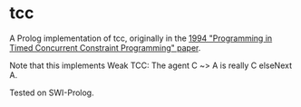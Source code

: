 # tcc
A Prolog implementation of tcc, originally in the [1994 "Programming in Timed Concurrent Constraint Programming" paper](http://link.springer.com/chapter/10.1007/978-3-642-85983-0_15).

Note that this implements Weak TCC: The agent C ~> A is really C elseNext A.

Tested on SWI-Prolog. 
